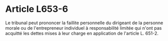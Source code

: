 # Article L653-6

Le tribunal peut prononcer la faillite personnelle du dirigeant de la personne morale ou de l'entrepreneur individuel à responsabilité limitée qui n'ont pas acquitté les dettes mises à leur charge en application de l'article L. 651-2.
